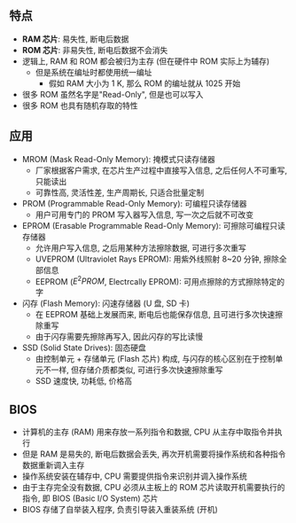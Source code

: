 ## 特点
- **RAM 芯片**: 易失性, 断电后数据
- **ROM 芯片**: 非易失性, 断电后数据不会消失
- 逻辑上, RAM 和 ROM 都会被归为主存 (但在硬件中 ROM 实际上为辅存)
	- 但是系统在编址时都使用统一编址
		- 假如 RAM 大小为 1 K, 那么 ROM 的编址就从 1025 开始
- 很多 ROM 虽然名字是"Read-Only", 但是也可以写入
- 很多 ROM 也具有随机存取的特性
## 应用
- MROM (Mask Read-Only Memory): 掩模式只读存储器
	- 厂家根据客户需求, 在芯片生产过程中直接写入信息, 之后任何人不可重写, 只能读出
	- 可靠性高, 灵活性差, 生产周期长, 只适合批量定制
- PROM (Programmable Read-Only Memory): 可编程只读存储器
	- 用户可用专门的 PROM 写入器写入信息, 写一次之后就不可改变
- EPROM (Erasable Programmable Read-Only Memory): 可擦除可编程只读存储器
	- 允许用户写入信息, 之后用某种方法擦除数据, 可进行多次重写
	- UVEPROM (Ultraviolet Rays EPROM): 用紫外线照射 8~20 分钟, 擦除全部信息
	- EEPROM ($E^2PROM$, Electrcally EPROM): 可用点擦除的方式擦除特定的字
- 闪存 (Flash  Memory): 闪速存储器 (U 盘, SD 卡)
	- 在 EEPROM 基础上发展而来, 断电后也能保存信息, 且可进行多次快速擦除重写
	- 由于闪存需要先擦除再写入, 因此闪存的写比读慢
- SSD (Solid State Drives): 固态硬盘
	- 由控制单元 + 存储单元 (Flash 芯片) 构成, 与闪存的核心区别在于控制单元不一样, 但存储介质都类似, 可进行多次快速擦除重写
	- SSD 速度快, 功耗低, 价格高
## BIOS
- 计算机的主存 (RAM) 用来存放一系列指令和数据, CPU 从主存中取指令并执行
- 但是 RAM 是易失的, 断电后数据会丢失, 再次开机需要将操作系统和各种指令数据重新调入主存
- 操作系统安装在辅存中, CPU 需要提供指令来识别并调入操作系统
- 由于主存完全没有数据, CPU 必须从主板上的 ROM 芯片读取开机需要执行的指令, 即 BIOS (Basic I/O System) 芯片
- BIOS 存储了自举装入程序, 负责引导装入重装系统 (开机)
